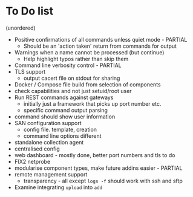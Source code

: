 # To Do list

(unordered)

* Positive confirmations of all commands unless quiet mode - PARTIAL
  * Should be an 'action taken' return from commands for output
* Warnings when a name cannot be processed (but continue)
  * Help highlight typos rather than skip them
* Command line verbosity control - PARTIAL
* TLS support
  * output cacert file on stdout for sharing
* Docker / Compose file build from selection of components
* check capabilities and not just setuid/root user
* Run REST commands against gateways
  * initially just a framework that picks up port number etc.
  * specific command output parsing
* command should show user information
* SAN configuration support
  * config file. template, creation
  * command line options different
* standalone collection agent
* centralised config
* web dashboard - mostly done, better port numbers and tls to do
* FIX2 netprobe
* modularise component types, make future addins easier - PARTIAL
* remote management support
  * transparency - all except `logs -f` should work with ssh and sftp
* Examine integrating `upload` into `add`


